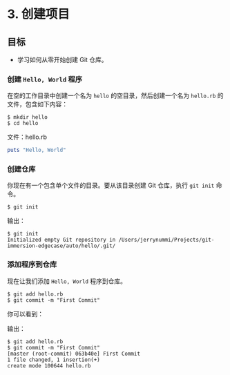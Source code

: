 # 3. 创建项目

## 目标

- 学习如何从零开始创建 Git 仓库。

### 创建 `Hello, World` 程序

在空的工作目录中创建一个名为 `hello` 的空目录，然后创建一个名为
`hello.rb` 的文件，包含如下内容：

``` shell
$ mkdir hello
$ cd hello
```

文件：hello.rb

``` ruby
puts "Hello, World"
```

### 创建仓库

你现在有一个包含单个文件的目录。要从该目录创建 Git 仓库，执行 `git init`
命令。

``` shell
$ git init
```

输出：

``` shell
$ git init
Initialized empty Git repository in /Users/jerrynummi/Projects/git-immersion-edgecase/auto/hello/.git/
```

### 添加程序到仓库

现在让我们添加 `Hello, World` 程序到仓库。

``` shell
$ git add hello.rb
$ git commit -m "First Commit"
```

你可以看到：

输出：

``` shell
$ git add hello.rb
$ git commit -m "First Commit"
[master (root-commit) 063b40e] First Commit
1 file changed, 1 insertion(+)
create mode 100644 hello.rb
```
